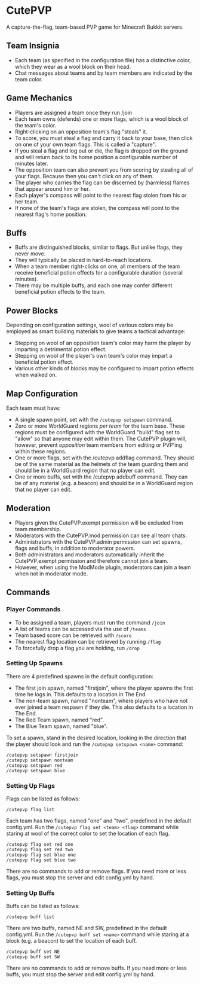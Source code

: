 CutePVP
=======

A capture-the-flag, team-based PVP game for Minecraft Bukkit servers.


Team Insignia
-------------

 * Each team (as specified in the configuration file) has a distinctive color, which they wear as a wool block on their head.
 * Chat messages about teams and by team members are indicated by the team color.
 

Game Mechanics
--------------

 * Players are assigned a team once they run /join
 * Each team owns (defends) one or more flags, which is a wool block of the team's color.
 * Right-clicking on an opposition team's flag "steals" it.
 * To score, you must steal a flag and carry it back to your base, then click on one of your own team flags.  This is called a "capture".
 * If you steal a flag and log out or die, the flag is dropped on the ground and will return back to its home position a configurable number of minutes later.  
 * The opposition team can also prevent you from scoring by stealing all of your flags.  Because then you can't click on any of them.
 * The player who carries the flag can be discerned by (harmless) flames that appear around him or her.
 * Each player's compass will point to the nearest flag stolen from his or her team.
 * If none of the team's flags are stolen, the compass will point to the nearest flag's home position.


Buffs
-----

 * Buffs are distinguished blocks, similar to flags. But unlike flags, they never move.
 * They will typically be placed in hard-to-reach locations.
 * When a team member right-clicks on one, all members of the team receive beneficial potion effects for a configurable duration (several minutes).
 * There may be multiple buffs, and each one may confer different beneficial potion effects to the team.


Power Blocks
------------

Depending on configuration settings, wool of various colors may be employed as smart building materials to give teams a tactical advantage:

 * Stepping on wool of an opposition team's color may harm the player by imparting a detrimental potion effect.
 * Stepping on wool of the player's own team's color may impart a beneficial potion effect.
 * Various other kinds of blocks may be configured to impart potion effects when walked on.


Map Configuration
-----------------

Each team must have:

 * A single spawn point, set with the ```/cutepvp setspawn``` command.
 * Zero or more WorldGuard regions *per team* for the team base.  These regions must be configured with the WorldGuard "build" flag set to "allow" so that anyone may edit within them.  The CutePVP plugin will, however, prevent *opposition* team members from editing or PVP'ing within these regions.
 * One or more flags, set with the /cutepvp addflag command.  They should be of the same material as the helmets of the team guarding them and should be in a WorldGuard region that no player can edit.
 * One or more buffs, set with the /cutepvp addbuff command.  They can be of any material (e.g. a beacon) and should be in a WorldGuard region that no player can edit. 


Moderation
----------

 * Players given the CutePVP.exempt permission will be excluded from team membership.  
 * Moderators with the CutePVP.mod permission can see all team chats.
 * Administrators with the CutePVP.admin permission can set spawns, flags and buffs, in addition to moderator powers.
 * Both administrators and moderators automatically inherit the CutePVP.exempt permission and therefore cannot join a team.
 * However, when using the ModMode plugin, moderators can join a team when not in moderator mode.


Commands
--------

### Player Commands

 * To be assigned a team, players must run the command `/join`
 * A list of teams can be accessed via the use of `/teams`
 * Team based score can be retrieved with `/score`
 * The nearest flag location can be retrieved by running `/flag`
 * To forcefully drop a flag you are holding, run `/drop`

### Setting Up Spawns

There are 4 predefined spawns in the default configuration:

 * The first join spawn, named "firstjoin", where the player spawns the first time he logs in.  This defaults to a location in The End.
 * The non-team spawn, named "nonteam", where players who have not ever joined a team respawn if they die.  This also defaults to a location in The End.
 * The Red Team spawn, named "red".
 * The Blue Team spawn, named "blue".
 
To set a spawn, stand in the desired location, looking in the direction that the player should look and run the ```/cutepvp setspawn <name>``` command:
```
/cutepvp setspawn firstjoin
/cutepvp setspawn nonteam
/cutepvp setspawn red
/cutepvp setspawn blue
```


### Setting Up Flags

Flags can be listed as follows:
```
/cutepvp flag list
````

Each team has two flags, named "one" and "two", predefined in the default config.yml.  Run the ```/cutepvp flag set <team> <flag>``` command while staring at wool of the correct color to set the location of each flag.  

```
/cutepvp flag set red one
/cutepvp flag set red two
/cutepvp flag set blue one
/cutepvp flag set blue two
```

There are no commands to add or remove flags.  If you need more or less flags, you must stop the server and edit config.yml by hand.


### Setting Up Buffs

Buffs can be listed as follows:
```
/cutepvp buff list
```

There are two buffs, named NE and SW, predefined in the default config.yml.  Run the ```/cutepvp buff set <name>``` command while staring at a block (e.g. a beacon) to set the location of each buff.
```
/cutepvp buff set NE
/cutepvp buff set SW
```
There are no commands to add or remove buffs.  If you need more or less buffs, you must stop the server and edit config.yml by hand.


